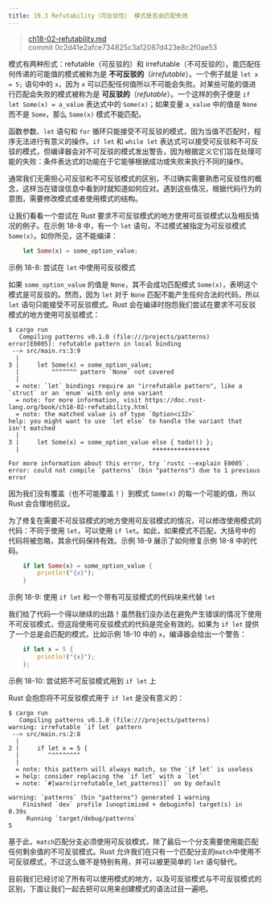 ```yaml
---
title: 19.3 Refutability（可反驳性） 模式是否会匹配失效
---
```


> [ch18-02-refutability.md](https://github.com/rust-lang/book/blob/main/src/ch18-02-refutability.md)
> <br>
> commit 0c2d41e2afce734825c3a12087d423e8c2f0ae53

模式有两种形式：refutable（可反驳的）和 irrefutable（不可反驳的）。能匹配任何传递的可能值的模式被称为是 **不可反驳的**（*irrefutable*）。一个例子就是 `let x = 5;` 语句中的 `x`，因为 `x` 可以匹配任何值所以不可能会失败。对某些可能的值进行匹配会失败的模式被称为是 **可反驳的**（*refutable*）。一个这样的例子便是 `if let Some(x) = a_value` 表达式中的 `Some(x)`；如果变量 `a_value` 中的值是 `None` 而不是 `Some`，那么 `Some(x)` 模式不能匹配。

函数参数、`let` 语句和 `for` 循环只能接受不可反驳的模式，因为当值不匹配时，程序无法进行有意义的操作。`if let` 和 `while let` 表达式可以接受可反驳和不可反驳的模式，但编译器会对不可反驳的模式发出警告，因为根据定义它们旨在处理可能的失败：条件表达式的功能在于它能够根据成功或失败来执行不同的操作。

通常我们无需担心可反驳和不可反驳模式的区别，不过确实需要熟悉可反驳性的概念，这样当在错误信息中看到时就知道如何应对。遇到这些情况，根据代码行为的意图，需要修改模式或者使用模式的结构。

让我们看看一个尝试在 Rust 要求不可反驳模式的地方使用可反驳模式以及相反情况的例子。在示例 18-8 中，有一个 `let` 语句，不过模式被指定为可反驳模式 `Some(x)`。如你所见，这不能编译：

```rust
    let Some(x) = some_option_value;
```

<span class="caption">示例 18-8: 尝试在 `let` 中使用可反驳模式</span>

如果 `some_option_value` 的值是 `None`，其不会成功匹配模式 `Some(x)`，表明这个模式是可反驳的。然而，因为 `let` 对于 `None` 匹配不能产生任何合法的代码，所以 `let` 语句只能接受不可反驳模式。Rust 会在编译时抱怨我们尝试在要求不可反驳模式的地方使用可反驳模式：

```console
$ cargo run
   Compiling patterns v0.1.0 (file:///projects/patterns)
error[E0005]: refutable pattern in local binding
 --> src/main.rs:3:9
  |
3 |     let Some(x) = some_option_value;
  |         ^^^^^^^ pattern `None` not covered
  |
  = note: `let` bindings require an "irrefutable pattern", like a `struct` or an `enum` with only one variant
  = note: for more information, visit https://doc.rust-lang.org/book/ch18-02-refutability.html
  = note: the matched value is of type `Option<i32>`
help: you might want to use `let else` to handle the variant that isn't matched
  |
3 |     let Some(x) = some_option_value else { todo!() };
  |                                     ++++++++++++++++

For more information about this error, try `rustc --explain E0005`.
error: could not compile `patterns` (bin "patterns") due to 1 previous error
```

因为我们没有覆盖（也不可能覆盖！）到模式 `Some(x)` 的每一个可能的值，所以 Rust 会合理地抗议。

为了修复在需要不可反驳模式的地方使用可反驳模式的情况，可以修改使用模式的代码：不同于使用 `let`，可以使用 `if let`。如此，如果模式不匹配，大括号中的代码将被忽略，其余代码保持有效。示例 18-9 展示了如何修复示例 18-8 中的代码。

```rust
    if let Some(x) = some_option_value {
        println!("{x}");
    }
```

<span class="caption">示例 18-9: 使用 `if let` 和一个带有可反驳模式的代码块来代替 `let`</span>

我们给了代码一个得以继续的出路！虽然我们没办法在避免产生错误的情况下使用不可反驳模式，但这段使用可反驳模式的代码是完全有效的。如果为 `if let` 提供了一个总是会匹配的模式，比如示例 18-10 中的 `x`，编译器会给出一个警告：

```rust
    if let x = 5 {
        println!("{x}");
    };
```

<span class="caption">示例 18-10: 尝试把不可反驳模式用到 `if let` 上</span>

Rust 会抱怨将不可反驳模式用于 `if let` 是没有意义的：

```console
$ cargo run
   Compiling patterns v0.1.0 (file:///projects/patterns)
warning: irrefutable `if let` pattern
 --> src/main.rs:2:8
  |
2 |     if let x = 5 {
  |        ^^^^^^^^^
  |
  = note: this pattern will always match, so the `if let` is useless
  = help: consider replacing the `if let` with a `let`
  = note: `#[warn(irrefutable_let_patterns)]` on by default

warning: `patterns` (bin "patterns") generated 1 warning
    Finished `dev` profile [unoptimized + debuginfo] target(s) in 0.39s
     Running `target/debug/patterns`
5
```

基于此，`match`匹配分支必须使用可反驳模式，除了最后一个分支需要使用能匹配任何剩余值的不可反驳模式。Rust 允许我们在只有一个匹配分支的`match`中使用不可反驳模式，不过这么做不是特别有用，并可以被更简单的 `let` 语句替代。

目前我们已经讨论了所有可以使用模式的地方，以及可反驳模式与不可反驳模式的区别，下面让我们一起去把可以用来创建模式的语法过目一遍吧。
